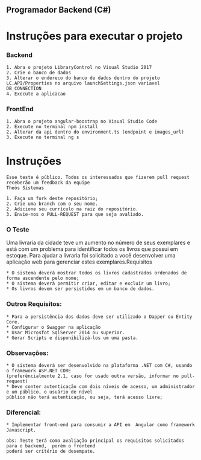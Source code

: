 

## Programador Backend (C#)

# Instruções para executar o projeto

### Backend
    1. Abra o projeto LibraryControl no Visual Studio 2017
    2. Crie o banco de dados
    3. Alterar o endereco do banco de dados dentro do projeto LC.API/Properties no arquivo launchSettings.json variavel DB_CONNECTION
    4. Execute a aplicacao


### FrontEnd
    1. Abra o projeto angular-boostrap no Visual Studio Code
    2. Execute no terminal npm install 
    2. Alterar da api dentro do environment.ts (endpoint e images_url)
    3. Execute no terminal ng s



# Instruções

    Esse teste é público. Todos os interessados que fizerem pull request receberão um feedback da equipe
    Theòs Sistemas
    
    1. Faça um fork deste repositório;
    2. Crie uma branch com o seu nome.
    2. Adicione seu currículo na raiz do repositório.
    3. Envie-nos o PULL-REQUEST para que seja avaliado.
    
### O Teste

Uma livraria da cidade teve um aumento no número de seus exemplares e está com um problema para identificar todos os livros que possui em estoque. Para ajudar a livraria foi solicitado a você desenvolver uma aplicação web para gerenciar estes exemplares.Requisitos


    * O sistema deverá mostrar todos os livros cadastrados ordenados de forma ascendente pelo nome;
    * O sistema deverá permitir criar, editar e excluir um livro;
    * Os livros devem ser persistidos em um banco de dados.

### Outros Requisitos:
	* Para a persistência dos dados deve ser utilizado o Dapper ou Entity Core.
	* Configurar o Swagger na aplicação
	* Usar Microsfot SqlServer 2014 ou superior.
	* Gerar Scripts e disponibilizá-los um uma pasta.

### Observações:
	* O sistema deverá ser desenvolvido na plataforma .NET com C#, usando o framework ASP.NET CORE 
	(preferêncialmente 2.1, caso for usado outra versão, informar no pull-request)
	* Deve conter autenticação com dois níveis de acesso, um administrador e um público, o usuário de nível 
	público não terá autenticação, ou seja, terá acesso livre;


### Diferencial:
	* Implementar front-end para consumir a API em  Angular como framework Javascript.

    obs: Teste terá como avaliação principal os requisitos solicitados para o backend,  porém o frontend 
    poderá ser critério de desempate.


